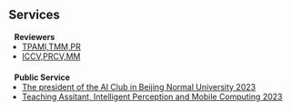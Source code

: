## Services

<!-- <h4 style="margin:0 10px 0;">Conference Reviewers</h4>

<ul style="margin:0 0 5px;">
  <li><a href="http://cvpr2023.thecvf.com/"><autocolor>IEEE/CVF Conference on Computer Vision and Pattern Recognition (CVPR) 2021-2023</autocolor></a></li>
  <li><a href="http://iccv2021.thecvf.com/"><autocolor>IEEE/CVF International Conference on Computer Vision (ICCV) 2021</autocolor></a></li>
  <li><a href="https://eccv2022.ecva.net/"><autocolor>European Conference on Computer Vision (ECCV) 2022</autocolor></a></li>
</ul> -->

<h4 style="margin:0 10px 0;">Reviewers</h4>

<ul style="margin:0 0 20px;">
  <li><a href=""><autocolor>TPAMI,TMM,PR</autocolor></a></li>
  <li><a href=""><autocolor>ICCV,PRCV,MM</autocolor></a></li>
</ul>

<h4 style="margin:0 10px 0;">Public Service</h4>

<ul style="margin:0 0 20px;">
  <li><a href="https://english.bnu.edu.cn/"><autocolor>The president of the AI Club in Beijing Normal University 2023</autocolor></a></li>
  <li><a href="https://english.bnu.edu.cn/"><autocolor>Teaching Assitant, Intelligent Perception and Mobile Computing 2023</autocolor></a></li>
</ul>